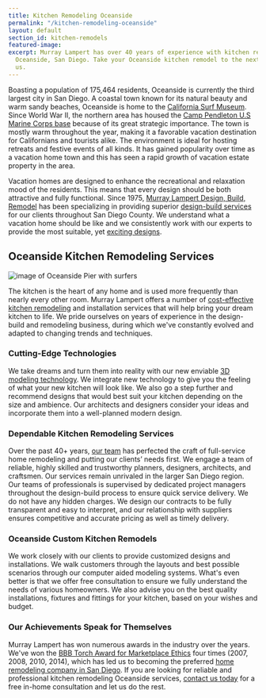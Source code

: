 ```yaml
---
title: Kitchen Remodeling Oceanside
permalink: "/kitchen-remodeling-oceanside"
layout: default
section_id: kitchen-remodels
featured-image:
excerpt: Murray Lampert has over 40 years of experience with kitchen remodeling in
  Oceanside, San Diego. Take your Oceanside kitchen remodel to the next level with
  us.
---
```


Boasting a population of 175,464 residents, Oceanside is currently the third largest city in San Diego. A coastal town known for its natural beauty and warm sandy beaches, Oceanside is home to the [California Surf Museum](https://surfmuseum.org/). Since World War II, the northern area has housed the [Camp Pendleton U.S Marine Corps base](http://www.pendleton.marines.mil/) because of its great strategic importance. The town is mostly warm throughout the year, making it a favorable vacation destination for Californians and tourists alike. The environment is ideal for hosting retreats and festive events of all kinds. It has gained popularity over time as a vacation home town and this has seen a rapid growth of vacation estate property in the area.

Vacation homes are designed to enhance the recreational and relaxation mood of the residents. This means that every design should be both attractive and fully functional. Since 1975, [Murray Lampert Design, Build, Remodel](/) has been specializing in providing superior [design-build services]() for our clients throughout San Diego County. We understand what a vacation home should be like and we consistently work with our experts to provide the most suitable, yet <a href="http://murraylampert.com/san-diego-home-design-services/">exciting designs</a>.

## Oceanside Kitchen Remodeling Services

![image of Oceanside Pier with surfers](http://visitoceanside.org/wp-content/uploads/2015/07/Screen-Shot-2015-07-01-at-9.54.42-AM.png "Oceanside Pier On a Sunny Day")

The kitchen is the heart of any home and is used more frequently than nearly every other room. Murray Lampert offers a number of [cost-effective kitchen remodeling](/san-diego-kitchen-remodeling-services) and installation services that will help bring your dream kitchen to life. We pride ourselves on years of experience in the design-build and remodeling business, during which we've constantly evolved and adapted to changing trends and techniques.

### Cutting-Edge Technologies

We take dreams and turn them into reality with our new enviable [3D modeling technology](/3d-architectural-rendering-services). We integrate new technology to give you the feeling of what your new kitchen will look like. We also go a step further and recommend designs that would best suit your kitchen depending on the size and ambience. Our architects and designers consider your ideas and incorporate them into a well-planned modern design.

### Dependable Kitchen Remodeling Services

Over the past 40+ years, [our team](/about-murray-lampert-design-build-remodel/#team-members) has perfected the craft of full-service home remodeling and putting our clients’ needs first. We engage a team of reliable, highly skilled and trustworthy planners, designers, architects, and craftsmen. Our services remain unrivaled in the larger San Diego region. Our teams of professionals is supervised by dedicated project managers throughout the design-build process to ensure quick service delivery. We do not have any hidden charges. We design our contracts to be fully transparent and easy to interpret, and our relationship with suppliers ensures competitive and accurate pricing as well as timely delivery.

### Oceanside Custom Kitchen Remodels

We work closely with our clients to provide customized designs and installations. We walk customers through the layouts and best possible scenarios through our computer aided modeling systems. What's even better is that we offer free consultation to ensure we fully understand the needs of various homeowners. We also advise you on the best quality installations, fixtures and fittings for your kitchen, based on your wishes and budget.

### Our Achievements Speak for Themselves

Murray Lampert has won numerous awards in the industry over the years. We've won the [BBB Torch Award for Marketplace Ethics](https://murraylampert.com/another-better-business-bureau-torch-award/) four times (2007, 2008, 2010, 2014), which has led us to becoming the preferred [home remodeling company in San Diego](/san-diego-home-remodel-services). If you are looking for reliable and professional kitchen remodeling Oceanside services, [contact us today](#quick-contact) for a free in-home consultation and let us do the rest.

